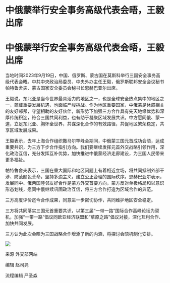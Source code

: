 # 中俄蒙举行安全事务高级代表会晤，王毅出席

# 中俄蒙举行安全事务高级代表会晤，王毅出席

当地时间2023年9月19日，中国、俄罗斯、蒙古国在莫斯科举行三国安全事务高级代表会晤。中共中央政治局委员、中央外办主任王毅，俄罗斯联邦安全会议秘书帕特鲁舍夫、蒙古国家安全委员会秘书长恩赫巴亚尔出席。

王毅说，东北亚是当今世界最具活力的地区之一，也是全球安全热点集中的地区之一，蕴藏重要发展机遇，也面临严峻挑战。作为地区重要国家，中俄蒙是休戚相关的友好邻邦，守望相助的友好伙伴，新形势下加强三方合作具有先天地缘优势和深厚传统积淀，符合三国共同利益，也有助于凝聚区域发展共识。中方愿同俄、蒙一道，立足东北亚、胸怀全世界，共谋深化合作的有效路径，共促地区繁荣稳定，共享区域发展成果。

王毅表示，去年上海合作组织撒马尔罕峰会期间，中俄蒙三国元首成功会晤，达成重要共识，为三方下步合作指引方向。我们要继续发挥元首外交战略引领作用，深化政治互信，充分发挥互补优势，加快推进中俄蒙经济走廊建设，为三国人民带来更多福祉。

帕特鲁舍夫表示，三国在重大国际和地区问题上有着相近立场，将共同抵制外部干涉、防范颜色革命，坚持多边主义，建立公正合理的国际秩序。恩赫巴亚尔表示，发展同中、俄两国睦邻友好合作是蒙方外交首要方向，蒙方反对单极格局和以意识形态划线，愿同中俄继续巩固政治互信，将三方合作打造为区域合作的典范。

三方高度评价迄今合作成果，同意进一步密切协作，共同维护地区安全稳定。

三方将共同落实三国元首重要共识，以第三届“一带一路”国际合作高峰论坛为契机，加强“一带一路”倡议同欧亚经济联盟和“草原之路”倡议对接，深化互利合作、加快共同发展。

三方认为此次会晤为三国战略合作增添了新的内涵，将探讨会晤机制化安排。

![](https://inews.gtimg.com/om_bt/Oz_LUXYmajqUDLzN6PIlZgh1IjozFTzkJmC8r2riRiZvgAA/1000)

来源 外交部网站

编辑 赵司尧

流程编辑 严圣淼

